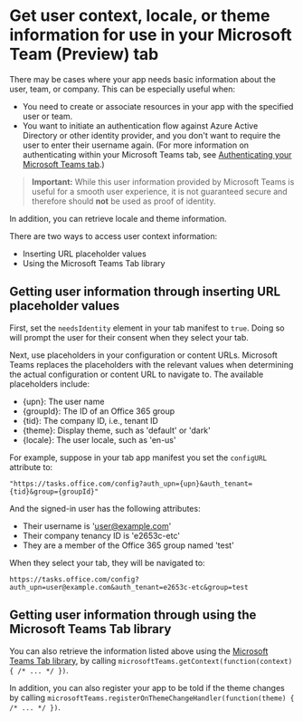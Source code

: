 ﻿# Get user context, locale, or theme information for use in your Microsoft Team (Preview) tab

There may be cases where your app needs basic information about the user, team, or company. This can be especially useful when:

* You need to create or associate resources in your app with the specified user or team.
* You want to initiate an authentication flow against Azure Active Directory or other identity provider, and you don't want to require the user to enter their username again. (For more information on authenticating within your Microsoft Teams tab, see [Authenticating your Microsoft Teams tab](auth.md).)

> **Important:** While this user information provided by Microsoft Teams is useful for a smooth user experience, it is not guaranteed secure and therefore should **not** be used as proof of identity. 

In addition, you can retrieve locale and theme information.

There are two ways to access user context information:

* Inserting URL placeholder values
* Using the Microsoft Teams Tab library

## Getting user information through inserting URL placeholder values

First, set the `needsIdentity` element in your tab manifest to `true`. Doing so will prompt the user for their consent when they select your tab.

Next, use placeholders in your configuration or content URLs. Microsoft Teams replaces the placeholders with the relevant values when determining the actual configuration or content URL to navigate to. The available placeholders include:

* {upn}: The user name
* {groupId}: The ID of an Office 365 group
* {tid}: The company ID, i.e., tenant ID
* {theme}: Display theme, such as 'default' or 'dark'
* {locale}: The user locale, such as 'en-us'

For example, suppose in your tab app manifest you set the `configURL` attribute to:

`"https://tasks.office.com/config?auth_upn={upn}&auth_tenant={tid}&group={groupId}"`

And the signed-in user has the following attributes:

* Their username is 'user@example.com'
* Their company tenancy ID is 'e2653c-etc'
* They are a member of the Office 365 group named 'test' 

When they select your tab, they will be navigated to:

`https://tasks.office.com/config?auth_upn=user@example.com&auth_tenant=e2653c-etc&group=test`


## Getting user information through using the Microsoft Teams Tab library

You can also retrieve the information listed above using the [Microsoft Teams Tab library](https://statics.teams.microsoft.com/sdk/v0.2/js/MicrosoftTeams.js), by calling `microsoftTeams.getContext(function(context) { /* ... */ })`.

In addition, you can also register your app to be told if the theme changes by calling `microsoftTeams.registerOnThemeChangeHandler(function(theme) { /* ... */ })`.










